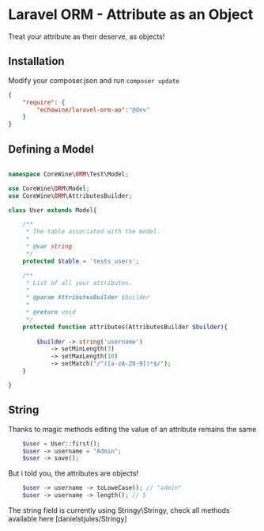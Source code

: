 Laravel ORM - Attribute as an Object
=====
Treat your attribute as their deserve, as objects!

Installation
------------
Modify your composer.json and run `composer update`

``` json
{
    "require": {
        "echowine/laravel-orm-ao":"@dev"
    }
}
```

Defining a Model
------------


```php

namespace CoreWine\ORM\Test\Model;

use CoreWine\ORM\Model;
use CoreWine\ORM\AttributesBuilder;

class User extends Model{

    /**
     * The table associated with the model.
     *
     * @var string
     */
    protected $table = 'tests_users';

    /**
     * List of all your attributes.
     *
     * @param AttributesBuilder $builder
     *
     * @return void
     */
    protected function attributes(AttributesBuilder $builder){
    	
    	$builder -> string('username')
    		-> setMinLength(3)
    		-> setMaxLength(10)
    		-> setMatch("/^([a-zA-Z0-9])*$/");
    }

}
```

String
------------
Thanks to magic methods editing the value of an attribute remains the same 

```php
    $user = User::first();
    $user -> username = "Admin";
    $user -> save();
```

But i told you, the attributes are objects!

```php
    $user -> username -> toLoweCase(); // "admin"
    $user -> username -> length(); // 5
```

The string field is currently using Stringy\Stringy, check all methods available here [danielstjules/Stringy]


[stringy]:  https://github.com/danielstjules/Stringy
